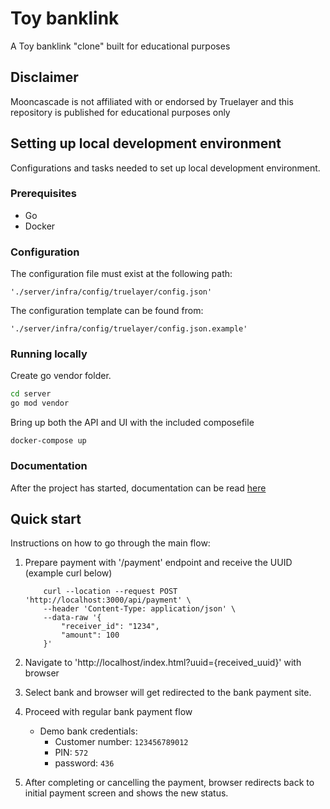 # Toy banklink
A Toy banklink "clone" built for educational purposes

## Disclaimer
Mooncascade is not affiliated with or endorsed by Truelayer and this repository is published for educational purposes only

## Setting up local development environment
Configurations and tasks needed to set up local development environment.

### Prerequisites
- Go
- Docker

### Configuration
The configuration file must exist at the following path: 
```
'./server/infra/config/truelayer/config.json'
```

The configuration template can be found from:
```
'./server/infra/config/truelayer/config.json.example'
```

### Running locally
Create go vendor folder.
```sh
cd server
go mod vendor
```
Bring up both the API and UI with the included composefile
```
docker-compose up
```

### Documentation
After the project has started, documentation can be read [here](http://localhost/swagger.html)

## Quick start
Instructions on how to go through the main flow:

1. Prepare payment with '/payment' endpoint and receive the UUID (example curl below)
    
    ```
        curl --location --request POST 'http://localhost:3000/api/payment' \
        --header 'Content-Type: application/json' \
        --data-raw '{
            "receiver_id": "1234",
            "amount": 100
        }'
    ```
2. Navigate to 'http://localhost/index.html?uuid={received_uuid}' with browser
3. Select bank and browser will get redirected to the bank payment site.
4. Proceed with regular bank payment flow
    - Demo bank credentials:
        - Customer number: `123456789012`
        - PIN: `572`
        - password: `436`
5. After completing or cancelling the payment, browser redirects back to initial payment screen and shows the new status.


